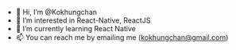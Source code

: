 - 👋 Hi, I’m @Kokhungchan
- 👀 I’m interested in React-Native, ReactJS
- 🌱 I’m currently learning React Native 
- 📫 You can reach me by emailing me (kokhungchan@gmail.com)

